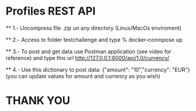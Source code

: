 # Profiles REST API

** 1.- Uncompress file .zip un any directory (Linux/MacOs enviroment)

** 2.- Access to folder testchallenge and type % docker-conmpose up

** 3.- To post and get data use Postman application (see video for reference) and type this url http://127.0.0.1:8000/api/1.0/currency/

** 4.- Use this dictionary to post data: {"amount": "10","currency": "EUR"} (you can update values for amount and currency as you wish)

# THANK YOU
